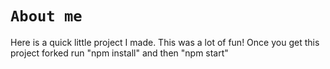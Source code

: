 # `About me`
Here is a quick little project I made. This was a lot of fun!
Once you get this project forked run "npm install" and then "npm start"
